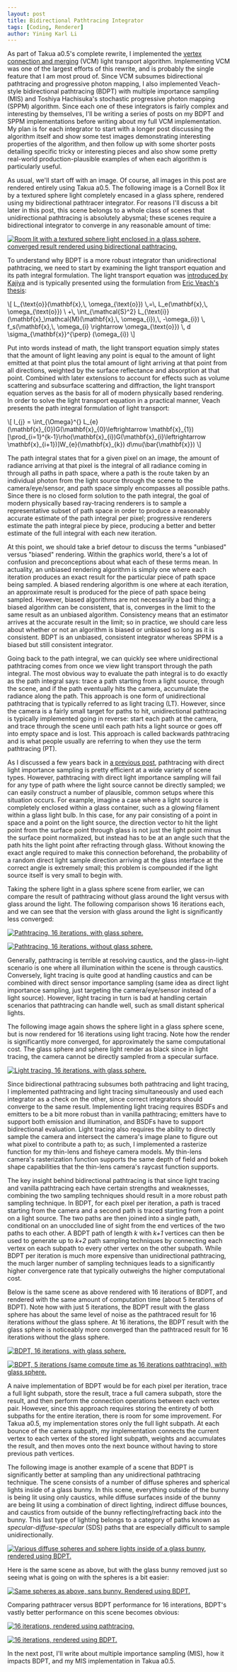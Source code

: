 ```yaml
---
layout: post
title: Bidirectional Pathtracing Integrator
tags: [Coding, Renderer]
author: Yining Karl Li
---
```


As part of Takua a0.5's complete rewrite, I implemented the [vertex connection and merging](https://graphics.cg.uni-saarland.de/fileadmin/cguds/papers/2012/georgiev_sa2012/georgiev_sa2012.pdf) (VCM) light transport algorithm. Implementing VCM was one of the largest efforts of this rewrite, and is probably the single feature that I am most proud of. Since VCM subsumes bidirectional pathtracing and progressive photon mapping, I also implemented Veach-style bidirectional pathtracing (BDPT) with multiple importance sampling (MIS) and Toshiya Hachisuka's stochastic progressive photon mapping (SPPM) algorithm. Since each one of these integrators is fairly complex and interesting by themselves, I'll be writing a series of posts on my BDPT and SPPM implementations before writing about my full VCM implementation. My plan is for each integrator to start with a longer post discussing the algorithm itself and show some test images demonstrating interesting properties of the algorithm, and then follow up with some shorter posts detailing specific tricky or interesting pieces and also show some pretty real-world production-plausible examples of when each algorithm is particularly useful.

As usual, we'll start off with an image. Of course, all images in this post are rendered entirely using Takua a0.5. The following image is a Cornell Box lit by a textured sphere light completely encased in a glass sphere, rendered using my bidirectional pathtracer integrator. For reasons I'll discuss a bit later in this post, this scene belongs to a whole class of scenes that unidirectional pathtracing is absolutely abysmal; these scenes require a bidirectional integrator to converge in any reasonable amount of time:

[![Room lit with a textured sphere light enclosed in a glass sphere, converged result rendered using bidirectional pathtracing.]({{site.url}}/content/images/2015/Feb/preview/spherelight.bdpt.jpg)]({{site.url}}/content/images/2015/Feb/spherelight.bdpt.png)

To understand why BDPT is a more robust integrator than unidirectional pathtracing, we need to start by examining the light transport equation and its path integral formulation. The light transport equation was [introduced by Kajiya](http://dl.acm.org/citation.cfm?id=15902) and is typically presented using the formulation from [Eric Veach's thesis](https://graphics.stanford.edu/papers/veach_thesis/):

<div>\[ L_{\text{o}}(\mathbf{x},\, \omega_{\text{o}}) \,=\, L_e(\mathbf{x},\, \omega_{\text{o}}) \ +\, \int_{\mathcal{S}^2} L_{\text{i}}(\mathbf{x}_\mathcal{M}(\mathbf{x},\, \omega_{i}),\, -\omega_{i}) \, f_s(\mathbf{x},\, \omega_{i} \rightarrow \omega_{\text{o}}) \, d \sigma_{\mathbf{x}}^{\perp} (\omega_{i}) \]</div>

Put into words instead of math, the light transport equation simply states that the amount of light leaving any point is equal to the amount of light emitted at that point plus the total amount of light arriving at that point from all directions, weighted by the surface reflectance and absorption at that point. Combined with later extensions to account for effects such as volume scattering and subsurface scattering and diffraction, the light transport equation serves as the basis for all of modern physically based rendering. In order to solve the light transport equation in a practical manner, Veach presents the path integral formulation of light transport:

<div>\[ I_{j} = \int_{\Omega}^{} L_{e}(\mathbf{x}_{0})G(\mathbf{x}_{0}\leftrightarrow \mathbf{x}_{1})[\prod_{i=1}^{k-1}\rho(\mathbf{x}_{i})G(\mathbf{x}_{i}\leftrightarrow \mathbf{x}_{i+1})]W_{e}(\mathbf{x}_{k}) d\mu(\bar{\mathbf{x}}) \]</div>

The path integral states that for a given pixel on an image, the amount of radiance arriving at that pixel is the integral of all radiance coming in through all paths in path space, where a path is the route taken by an individual photon from the light source through the scene to the camera/eye/sensor, and path space simply encompasses all possible paths. Since there is no closed form solution to the path integral, the goal of modern physically based ray-tracing renderers is to sample a representative subset of path space in order to produce a reasonably accurate estimate of the path integral per pixel; progressive renderers estimate the path integral piece by piece, producing a better and better estimate of the full integral with each new iteration.

At this point, we should take a brief detour to discuss the terms "unbiased" versus "biased" rendering. Within the graphics world, there's a lot of confusion and preconceptions about what each of these terms mean. In actuality, an unbiased rendering algorithm is simply one where each iteration produces an exact result for the particular piece of path space being sampled. A biased rendering algorithm is one where at each iteration, an approximate result is produced for the piece of path space being sampled. However, biased algorithms are not necessarily a bad thing; a biased algorithm can be consistent, that is, converges in the limit to the same result as an unbiased algorithm. Consistency means that an estimator arrives at the accurate result in the limit; so in practice, we should care less about whether or not an algorithm is biased or unbiased so long as it is consistent. BDPT is an unbiased, consistent integrator whereas SPPM is a biased but still consistent integrator.

Going back to the path integral, we can quickly see where unidirectional pathtracing comes from once we view light transport through the path integral. The most obvious way to evaluate the path integral is to do exactly as the path integral says: trace a path starting from a light source, through the scene, and if the path eventually hits the camera, accumulate the radiance along the path. This approach is one form of unidirectional pathtracing that is typically referred to as light tracing (LT). However, since the camera is a fairly small target for paths to hit, unidirectional pathtracing is typically implemented going in reverse: start each path at the camera, and trace through the scene until each path hits a light source or goes off into empty space and is lost. This approach is called backwards pathtracing and is what people usually are referring to when they use the term pathtracing (PT).

As I discussed a few years back in [a previous post](http://blog.yiningkarlli.com/2013/04/importance-sampled-direct-lighting.html), pathtracing with direct light importance sampling is pretty efficient at a wide variety of scene types. However, pathtracing with direct light importance sampling will fail for any type of path where the light source cannot be directly sampled; we can easily construct a number of plausible, common setups where this situation occurs. For example, imagine a case where a light source is completely enclosed within a glass container, such as a glowing filament within a glass light bulb. In this case, for any pair consisting of a point in space and a point on the light source, the direction vector to hit the light point from the surface point through glass is not just the light point minus the surface point normalized, but instead has to be at an angle such that the path hits the light point after refracting through glass. Without knowing the exact angle required to make this connection beforehand, the probability of a random direct light sample direction arriving at the glass interface at the correct angle is extremely small; this problem is compounded if the light source itself is very small to begin with.

Taking the sphere light in a glass sphere scene from earlier, we can compare the result of pathtracing without glass around the light versus with glass around the light. The following comparison shows 16 iterations each, and we can see that the version with glass around the light is significantly less converged:

[![Pathtracing, 16 iterations, with glass sphere.]({{site.url}}/content/images/2015/Feb/spherelight_16_yesglass.pt.png)]({{site.url}}/content/images/2015/Feb/spherelight_16_yesglass.pt.png)

[![Pathtracing, 16 iterations, without glass sphere.]({{site.url}}/content/images/2015/Feb/preview/spherelight_16_noglass.pt.jpg)]({{site.url}}/content/images/2015/Feb/spherelight_16_noglass.pt.png)

Generally, pathtracing is terrible at resolving caustics, and the glass-in-light scenario is one where all illumination within the scene is through caustics. Conversely, light tracing is quite good at handling caustics and can be combined with direct sensor importance sampling (same idea as direct light importance sampling, just targeting the camera/eye/sensor instead of a light source). However, light tracing in turn is bad at handling certain scenarios that pathtracing can handle well, such as small distant spherical lights.

The following image again shows the sphere light in a glass sphere scene, but is now rendered for 16 iterations using light tracing. Note how the render is significantly more converged, for approximately the same computational cost. The glass sphere and sphere light render as black since in light tracing, the camera cannot be directly sampled from a specular surface.

[![Light tracing, 16 iterations, with glass sphere.]({{site.url}}/content/images/2015/Feb/preview/spherelight_16_yesglass.lt.jpg)]({{site.url}}/content/images/2015/Feb/spherelight_16_yesglass.lt.png)

Since bidirectional pathtracing subsumes both pathtracing and light tracing, I implemented pathtracing and light tracing simultaneously and used each integrator as a check on the other, since correct integrators should converge to the same result. Implementing light tracing requires BSDFs and emitters to be a bit more robust than in vanilla pathtracing; emitters have to support both emission and illumination, and BSDFs have to support bidirectional evaluation. Light tracing also requires the ability to directly sample the camera and intersect the camera's image plane to figure out what pixel to contribute a path to; as such, I implemented a rasterize function for my thin-lens and fisheye camera models. My thin-lens camera's rasterization function supports the same depth of field and bokeh shape capabilities that the thin-lens camera's raycast function supports.

The key insight behind bidirectional pathtracing is that since light tracing and vanilla pathtracing each have certain strengths and weaknesses, combining the two sampling techniques should result in a more robust path sampling technique. In BDPT, for each pixel per iteration, a path is traced starting from the camera and a second path is traced starting from a point on a light source. The two paths are then joined into a single path, conditional on an unoccluded line of sight from the end vertices of the two paths to each other. A BDPT path of length *k* with *k+1* vertices can then be used to generate up to *k+2* path sampling techniques by connecting each vertex on each subpath to every other vertex on the other subpath. While BDPT per iteration is much more expensive than unidirectional pathtracing, the much larger number of sampling techniques leads to a significantly higher convergence rate that typically outweighs the higher computational cost.

Below is the same scene as above rendered with 16 iterations of BDPT, and rendered with the same amount of computation time (about 5 iterations of BDPT). Note how with just 5 iterations, the BDPT result with the glass sphere has about the same level of noise as the pathtraced result for 16 iterations *without* the glass sphere. At 16 iterations, the BDPT result with the glass sphere is noticeably more converged than the pathtraced result for 16 iterations without the glass sphere.

[![BDPT, 16 iterations, with glass sphere.]({{site.url}}/content/images/2015/Feb/preview/spherelight_16_yesglass.bdpt.jpg)]({{site.url}}/content/images/2015/Feb/spherelight_16_yesglass.bdpt.png)

[![BDPT, 5 iterations (same compute time as 16 iterations pathtracing), with glass sphere.]({{site.url}}/content/images/2015/Feb/preview/spherelight_5_yesglass.bdpt.jpg)]({{site.url}}/content/images/2015/Feb/spherelight_5_yesglass.bdpt.png)

A naive implementation of BDPT would be for each pixel per iteration, trace a full light subpath, store the result, trace a full camera subpath, store the result, and then perform the connection operations between each vertex pair. However, since this approach requires storing the entirety of both subpaths for the entire iteration, there is room for some improvement. For Takua a0.5, my implementation stores only the full light subpath. At each bounce of the camera subpath, my implementation connects the current vertex to each vertex of the stored light subpath, weights and accumulates the result, and then moves onto the next bounce without having to store previous path vertices.

The following image is another example of a scene that BDPT is significantly better at sampling than any unidirectional pathtracing technique. The scene consists of a number of diffuse spheres and spherical lights inside of a glass bunny. In this scene, everything outside of the bunny is being lit using only caustics, while diffuse surfaces inside of the bunny are being lit using a combination of direct lighting, indirect diffuse bounces, and caustics from outside of the bunny reflecting/refracting back *into* the bunny. This last type of lighting belongs to a category of paths known as *specular-diffuse-specular* (SDS) paths that are especially difficult to sample unidirectionally.

[![Various diffuse spheres and sphere lights inside of a glass bunny, rendered using BDPT.]({{site.url}}/content/images/2015/Feb/preview/bunnylight.bdpt.jpg)]({{site.url}}/content/images/2015/Feb/bunnylight.bdpt.png)

Here is the same scene as above, but with the glass bunny removed just so seeing what is going on with the spheres is a bit easier:

[![Same spheres as above, sans bunny. Rendered using BDPT.]({{site.url}}/content/images/2015/Feb/preview/bunnylight_nobunny.bdpt.jpg)]({{site.url}}/content/images/2015/Feb/bunnylight_nobunny.bdpt.png)

Comparing pathtracer versus BDPT performance for 16 interations, BDPT's vastly better performance on this scene becomes obvious:

[![16 iterations, rendered using pathtracing.]({{site.url}}/content/images/2015/Feb/bunnylight_16.pt.png)]({{site.url}}/content/images/2015/Feb/bunnylight_16.pt.png)

[![16 iterations, rendered using BDPT.]({{site.url}}/content/images/2015/Feb/preview/bunnylight_16.bdpt.jpg)]({{site.url}}/content/images/2015/Feb/bunnylight_16.bdpt.png)

In the next post, I'll write about multiple importance sampling (MIS), how it impacts BDPT, and my MIS implementation in Takua a0.5.
